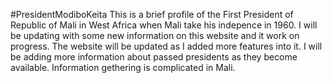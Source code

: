#PresidentModiboKeita
This is a  brief profile of  the First President of Republic of Mali in West Africa when Mali take his indepence in 1960. I will be updating with some new information on this website  and  it work on  progress. The website will be updated as I added more features into it. I will be adding more information about passed presidents as they become available. Information gethering is complicated in Mali.
